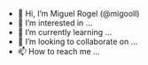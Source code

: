 - 👋 Hi, I’m Miguel Rogel (@migooll)
- 👀 I’m interested in ...
- 🌱 I’m currently learning ...
- 💞️ I’m looking to collaborate on ...
- 📫 How to reach me ...

<!---
migooll/migooll is a ✨ special ✨ repository because its `README.md` (this file) appears on your GitHub profile.
You can click the Preview link to take a look at your changes.
--->
